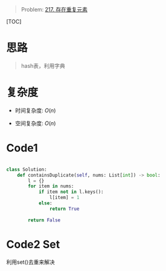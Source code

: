 > Problem: [217. 存在重复元素](https://leetcode.cn/problems/contains-duplicate/description/)

[TOC]

# 思路
> hash表，利用字典

# 复杂度
- 时间复杂度: $O(n)$

- 空间复杂度:  $O(n)$

# Code1
```Python []

class Solution:
    def containsDuplicate(self, nums: List[int]) -> bool:
        l = {}
        for item in nums:
            if item not in l.keys():
                l[item] = 1
            else:
                return True
        
        return False

```

# Code2 Set
利用set()去重来解决
